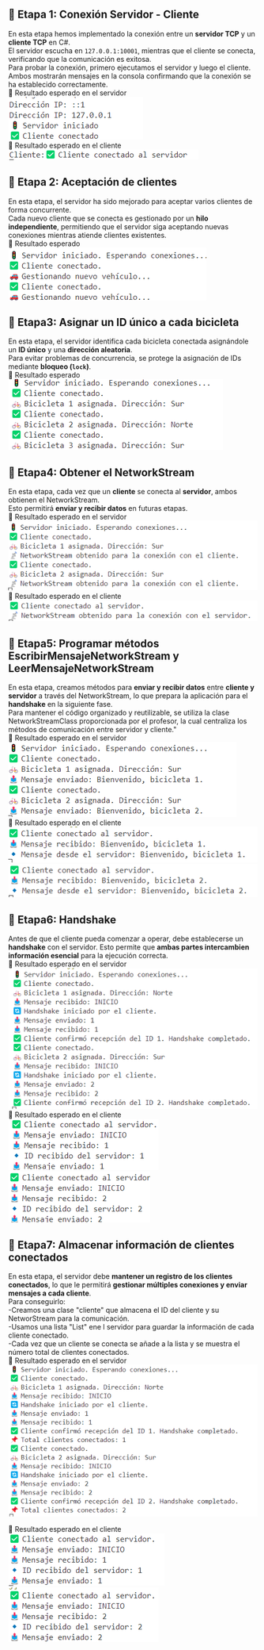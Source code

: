 ## 📌 **Etapa 1: Conexión Servidor - Cliente**    
En esta etapa hemos implementado la conexión entre un **servidor TCP** y un **cliente TCP** en C#.  
El servidor escucha en `127.0.0.1:10001`, mientras que el cliente se conecta, verificando que la comunicación es exitosa.    
Para probar la conexión, primero ejecutamos el servidor y luego el cliente. Ambos mostrarán mensajes en la consola confirmando que la conexión se ha establecido correctamente.   
🎯 Resultado esperado en el servidor  
  ![alt text](image.png)    
🎯 Resultado esperado en el cliente   
  ![alt text](image-1.png)  

## 📌 **Etapa 2: Aceptación de clientes**  
En esta etapa, el servidor ha sido mejorado para aceptar varios clientes de forma concurrente.  
Cada nuevo cliente que se conecta es gestionado por un **hilo independiente**, permitiendo que el servidor siga aceptando nuevas conexiones mientras atiende clientes existentes.  
🎯 Resultado esperado  
  ![alt text](image-2.png)

## 📌 **Etapa3: Asignar un ID único a cada bicicleta**   
En esta etapa, el servidor identifica cada bicicleta conectada asignándole un **ID único** y una **dirección aleatoria**.  
Para evitar problemas de concurrencia, se protege la asignación de IDs mediante **bloqueo (`lock`)**.    
🎯 Resultado esperado   
 ![alt text](image-3.png)   

## 📌 **Etapa4: Obtener el NetworkStream**  
En esta etapa, cada vez que un **cliente** se conecta al   **servidor**, ambos obtienen el NetworkStream.    
Esto permitirá **enviar y recibir datos** en futuras etapas.    
🎯 Resultado esperado en el servidor   
 ![alt text](image-4.png)   
🎯 Resultado esperado en el cliente  
 ![alt text](image-5.png)  

## 📌 **Etapa5: Programar métodos EscribirMensajeNetworkStream y LeerMensajeNetworkStream**    
En esta etapa, creamos métodos para **enviar y recibir datos** entre **cliente y servidor** a través del NetworkStream, lo que prepara la aplicación para el **handshake** en la siguiente fase.  
Para mantener el código organizado y reutilizable, se utiliza la clase NetworkStreamClass proporcionada por el profesor, la cual centraliza los métodos de comunicación entre servidor y cliente."   
🎯 Resultado esperado en el servidor   
 ![alt text](image-6.png)    
🎯 Resultado esperado en el cliente  
 ![alt text](image-7.png)  
 ![alt text](image-8.png)  

## 📌 **Etapa6: Handshake**    
Antes de que el cliente pueda comenzar a operar, debe establecerse un **handshake** con el servidor. Esto permite que **ambas partes intercambien información esencial** para la ejecución correcta.      
🎯 Resultado esperado en el servidor   
 ![alt text](image-9.png)   
🎯 Resultado esperado en el cliente     
![alt text](image-10.png)   
![alt text](image-11.png)  

## 📌 **Etapa7: Almacenar información de clientes conectados**  
En esta etapa, el servidor debe **mantener un registro de los clientes conectados**, lo que le permitirá **gestionar múltiples conexiones y enviar mensajes a cada cliente**.    
Para conseguirlo:    
-Creamos una clase "cliente" que almacena el ID del cliente y su NetworStream para la comunicación.   
-Usamos una lista "List<Cliente>" ene l servidor para guardar la información de cada cliente conectado.    
-Cada vez que un cliente se conecta se añade a la lista y se muestra el número total de clientes conectados.  
🎯 Resultado esperado en el servidor   
![alt text](image-12.png)     
  
🎯 Resultado esperado en el cliente  
![alt text](image-13.png)  
![alt text](image-14.png)